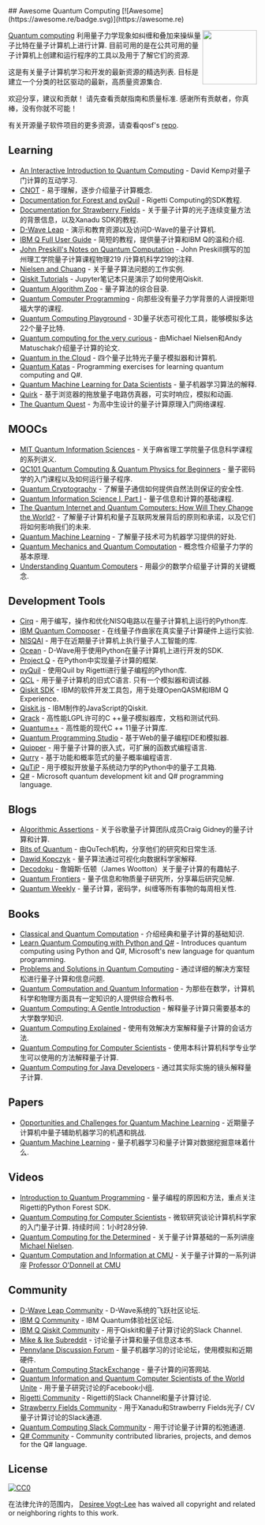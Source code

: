 <div class="github-widget" data-repo="desireevl/awesome-quantum-computing"></div>
<script async src="https://pagead2.googlesyndication.com/pagead/js/adsbygoogle.js"></script><ins class="adsbygoogle" style="display:block" data-ad-client="ca-pub-6890694312814945" data-ad-slot="5473692530" data-ad-format="auto"  data-full-width-responsive="true"></ins><script>(adsbygoogle = window.adsbygoogle || []).push({});</script>
## Awesome Quantum Computing [![Awesome](https://awesome.re/badge.svg)](https://awesome.re)

[<img src="https://raw.githubusercontent.com/desireevl/awesome-quantum-computing/master/logo.png" align="right" width="110">](https://en.wikipedia.org/wiki/Quantum_computing)

[Quantum computing](https://en.wikipedia.org/wiki/Quantum_computing)  利用量子力学现象如纠缠和叠加来操纵量子比特在量子计算机上进行计算.  目前可用的是在公共可用的量子计算机上创建和运行程序的工具以及用于了解它们的资源. 

 这是有关量子计算机学习和开发的最新资源的精选列表.  目标是建立一个分类的社区驱动的最新，高质量资源集合. 

 欢迎分享，建议和贡献！  请先查看贡献指南和质量标准.  感谢所有贡献者，你真棒，没有你就不可能！



有关开源量子软件项目的更多资源，请查看qosf&#39;s [repo](https://github.com/qosf/os_quantum_software).

## Learning

- [An Interactive Introduction to Quantum Computing](https://davidbkemp.github.io/QuantumComputingArticle/) -  David Kemp对量子门计算的互动学习.
- [CNOT](https://cnot.io/) - 易于理解，逐步介绍量子计算概念.
- [Documentation for Forest and pyQuil](http://pyquil.readthedocs.io/en/latest/) -  Rigetti Computing的SDK教程.
- [Documentation for Strawberry Fields](https://strawberryfields.readthedocs.io/en/latest/) - 关于量子计算的光子连续变量方法的背景信息，以及Xanadu SDK的教程.
- [D-Wave Leap](https://www.dwavesys.com/take-leap) - 演示和教育资源以及访问D-Wave的量子计算机.
- [IBM Q Full User Guide](https://quantumexperience.ng.bluemix.net/qx/tutorial?sectionId=full-user-guide&page=introduction) - 简短的教程，提供量子计算和IBM Q的温和介绍.
- [John Preskill's Notes on Quantum Computation](http://www.theory.caltech.edu/~preskill/ph219/index.html#lecture) -  John Preskill撰写的加州理工学院量子计算课程物理219 /计算机科学219的注释.
- [Nielsen and Chuang](https://workedproblems.wordpress.com/category/nielsenchuang/) - 关于量子算法问题的工作实例.
- [Qiskit Tutorials](https://github.com/Qiskit/qiskit-tutorial) -  Jupyter笔记本只是演示了如何使用Qiskit.
- [Quantum Algorithm Zoo](http://math.nist.gov/quantum/zoo/) - 量子算法的综合目录. 
- [Quantum Computer Programming](https://cs269q.stanford.edu/syllabus.html?fbclid=IwAR09_JNstMi4WVU4oMHDpWR6xWaSISlrYPjWTUTnhcRdEQhzpoOTRgQN8LI) - 向那些没有量子力学背景的人讲授斯坦福大学的课程.
- [Quantum Computing Playground](http://www.quantumplayground.net/#/home) -  3D量子状态可视化工具，能够模拟多达22个量子比特.
- [Quantum computing for the very curious](https://quantum.country/qcvc) - 由Michael Nielsen和Andy Matuschak介绍量子计算的论文.
- [Quantum in the Cloud](http://cnotmz.appspot.com/#) - 四个量子比特光子量子模拟器和计算机.
- [Quantum Katas](https://github.com/Microsoft/QuantumKatas/) - Programming exercises for learning quantum computing and Q#.
- [Quantum Machine Learning for Data Scientists](https://arxiv.org/pdf/1804.10068.pdf) - 量子机器学习算法的解释.
- [Quirk](http://algassert.com/quirk) - 基于浏览器的拖放量子电路仿真器，可实时响应，模拟和动画.
- [The Quantum Quest](https://www.quantum-quest.nl/) - 为高中生设计的量子计算原理入门网络课程. 

## MOOCs

- [MIT Quantum Information Sciences](https://ocw.mit.edu/courses/media-arts-and-sciences/mas-865j-quantum-information-science-spring-2006/lecture-notes/) - 关于麻省理工学院量子信息科学课程的系列讲义.
- [QC101 Quantum Computing & Quantum Physics for Beginners](https://www.udemy.com/qc101-introduction-to-quantum-computing-quantum-physics-for-beginners/) - 量子密码学的入门课程以及如何运行量子程序.
- [Quantum Cryptography](https://www.edx.org/course/quantum-cryptography-caltechx-delftx-qucryptox-0) - 了解量子通信如何提供自然法则保证的安全性.
- [Quantum Information Science I, Part I](https://www.edx.org/course/quantum-information-science-i) - 量子信息和计算的基础课程.
- [The Quantum Internet and Quantum Computers: How Will They Change the World?](https://www.edx.org/course/quantum-internet-quantum-computers-how-delftx-qtm1x) - 了解量子计算机和量子互联网发展背后的原则和承诺，以及它们将如何影响我们的未来.
- [Quantum Machine Learning](https://www.edx.org/course/quantum-machine-learning) - 了解量子技术可为机器学习提供的好处.
- [Quantum Mechanics and Quantum Computation](https://www.edx.org/course/quantum-mechanics-quantum-computation-uc-berkeleyx-cs-191x) - 概念性介绍量子力学的基本原理.
- [Understanding Quantum Computers](https://www.futurelearn.com/courses/intro-to-quantum-computing) - 用最少的数学介绍量子计算的关键概念.

## Development Tools

- [Cirq](https://github.com/quantumlib/Cirq) - 用于编写，操作和优化NISQ电路以在量子计算机上运行的Python库.
- [IBM Quantum Composer](https://quantumexperience.ng.bluemix.net/qx/editor) - 在线量子作曲家在真实量子计算硬件上运行实验.
- [NISQAI](https://github.com/quantumai-lib/nisqai) - 用于在近期量子计算机上执行量子人工智能的库.
- [Ocean](https://docs.ocean.dwavesys.com/en/latest/overview/install.html) -  D-Wave用于使用Python在量子计算机上进行开发的SDK.
- [Project Q](http://projectq.ch/) - 在Python中实现量子计算的框架.
- [pyQuil](https://github.com/rigetticomputing/pyquil) - 使用Quil by Rigetti进行量子编程的Python库.
- [QCL](http://tph.tuwien.ac.at/~oemer/qcl.html)   - 用于量子计算机的旧式C语言.  只有一个模拟器和调试器.
- [Qiskit SDK](https://github.com/Qiskit/qiskit-sdk-py) -  IBM的软件开发工具包，用于处理OpenQASM和IBM Q Experience.
- [Qiskit.js](https://github.com/QISKit/qiskit-js) -  IBM制作的JavaScript的Qiskit.
- [Qrack](https://vm6502q.readthedocs.io) - 高性能LGPL许可的C ++量子模拟器库，文档和测试代码.
- [Quantum++](https://github.com/vsoftco/qpp) - 高性能的现代C ++ 11量子计算库.
- [Quantum Programming Studio](https://quantum-circuit.com/) - 基于Web的量子编程IDE和模拟器.
- [Quipper](https://www.mathstat.dal.ca/~selinger/quipper/) - 用于量子计算的嵌入式，可扩展的函数式编程语言.
- [Qurry](https://github.com/LSaldyt/Qurry) - 基于功能和概率范式的量子概率编程语言.
- [QuTiP](http://qutip.org/docs/latest/index.html) - 用于模拟开放量子系统动力学的Python中的量子工具箱.
- [Q#](https://docs.microsoft.com/en-gb/quantum/?view=qsharp-preview) - Microsoft quantum development kit and Q# programming language.

## Blogs

- [Algorithmic Assertions](http://algassert.com/) - 关于谷歌量子计算团队成员Craig Gidney的量子计算和计算.
- [Bits of Quantum](http://blog.qutech.nl/) - 由QuTech机构，分享他们的研究和日常生活.
- [Dawid Kopczyk](http://dkopczyk.quantee.co.uk/category/quantum_computing/) - 量子算法通过可视化向数据科学家解释.
- [Decodoku](https://medium.com/@decodoku) - 詹姆斯·伍顿（James Wootton）关于量子计算的有趣帖子.
- [Quantum Frontiers](https://quantumfrontiers.com/) - 量子信息和物质量子研究所，分享幕后研究见解.
- [Quantum Weekly](https://quantumweekly.com/) - 量子计算，密码学，纠缠等所有事物的每周相关性.

## Books

- [Classical and Quantum Computation](https://books.google.com.au/books/about/Classical_and_Quantum_Computation.html?id=TrMposZZ0MQC&redir_esc=y) - 介绍经典和量子计算的基础知识.
- [Learn Quantum Computing with Python and Q#](https://www.manning.com/books/learn-quantum-computing-with-python-and-q-sharp) - Introduces quantum computing using Python and Q#, Microsoft's new language for quantum programming.
- [Problems and Solutions in Quantum Computing](https://www.worldscientific.com/worldscibooks/10.1142/6077#) - 通过详细的解决方案轻松进行量子计算和信息问题.
- [Quantum Computation and Quantum Information](http://mmrc.amss.cas.cn/tlb/201702/W020170224608149940643.pdf) - 为那些在数学，计算机科学和物理方面具有一定知识的人提供综合教科书.
- [Quantum Computing: A Gentle Introduction](http://mmrc.amss.cas.cn/tlb/201702/W020170224608150244118.pdf) - 解释量子计算只需要基本的大学数学知识.
- [Quantum Computing Explained](https://www.amazon.com/Quantum-Computing-Explained-David-McMahon/dp/0470096993) - 使用有效解决方案解释量子计算的会话方法.
- [Quantum Computing for Computer Scientists](https://www.amazon.com/Quantum-Computing-Computer-Scientists-Yanofsky/dp/0521879965) - 使用本科计算机科学专业学生可以使用的方法解释量子计算.
- [Quantum Computing for Java Developers](https://www.manning.com/books/quantum-computing-for-java-developers) - 通过其实际实施的镜头解释量子计算.

## Papers

- [Opportunities and Challenges for Quantum Machine Learning](https://arxiv.org/abs/1708.09757) - 近期量子计算机中量子辅助机器学习的机遇和挑战.
- [Quantum Machine Learning](https://www.researchgate.net/publication/264825604_Quantum_Machine_Learning_What_Quantum_Computing_Means_to_Data_Mining) - 量子机器学习和量子计算对数据挖掘意味着什么.

## Videos

- [Introduction to Quantum Programming](https://skillsmatter.com/skillscasts/11929-programming-the-world-s-first-quantum-computers-using-forest) - 量子编程的原因和方法，重点关注Rigetti的Python Forest SDK.
- [Quantum Computing for Computer Scientists](https://www.youtube.com/watch?v=F_Riqjdh2oM)   - 微软研究谈论计算机科学家的入门量子计算.  持续时间：1小时28分钟.
- [Quantum Computing for the Determined](https://www.youtube.com/playlist?list=PL1826E60FD05B44E4) - 关于量子计算基础的一系列讲座 [Michael Nielsen](http://michaelnielsen.org/).
- [Quantum Computation and Information at CMU](https://www.youtube.com/playlist?list=PLm3J0oaFux3YL5qLskC6xQ24JpMwOAeJz) - 关于量子计算的一系列讲座 [Professor O'Donnell at CMU](https://www.cs.cmu.edu/~odonnell/quantum18/)

## Community

- [D-Wave Leap Community](https://support.dwavesys.com/hc/en-us/community/topics) -  D-Wave系统的飞跃社区论坛. 
- [IBM Q Community](https://quantumexperience.ng.bluemix.net/qx/community) -  IBM Quantum体验社区论坛.
- [IBM Q Qiskit Community](https://qiskit.slack.com/) - 用于Qiskit和量子计算讨论的Slack Channel.
- [Mike & Ike Subreddit](https://www.reddit.com/r/MikeAndIke/) - 讨论量子计算和量子信息这本书. 
- [Pennylane Discussion Forum](https://discuss.pennylane.ai/) - 量子机器学习的讨论论坛，使用模拟和近期硬件.
- [Quantum Computing StackExchange](http://quantumcomputing.stackexchange.com/) - 量子计算的问答网站.
- [Quantum Information and Quantum Computer Scientists of the World Unite](https://www.facebook.com/groups/qinfo.scientists.unite/) - 用于量子研究讨论的Facebook小组. 
- [Rigetti Community](https://join.slack.com/t/rigetti-forest/shared_invite/enQtNTUyNTE1ODg3MzE2LWExZWU5OTE4YTJhMmE2NGNjMThjOTM1MjlkYTA5ZmUxNTJlOTVmMWE0YjA3Y2M2YmQzNTZhNTBlMTYyODRjMzA) -  Rigetti的Slack Channel和量子计算讨论.
- [Strawberry Fields Community](https://u.strawberryfields.ai/slack) - 用于Xanadu和Strawberry Fields光子/ CV量子计算讨论的Slack通道.
- [Quantum Computing Slack Community](https://quantum-computing.herokuapp.com/) - 用于讨论量子计算的松弛通道.
- [Q# Community](https://qsharp.community) - Community contributed libraries, projects, and demos for the Q# language.

## License
[![CC0](http://mirrors.creativecommons.org/presskit/buttons/88x31/svg/cc-zero.svg)](https://creativecommons.org/publicdomain/zero/1.0/)

在法律允许的范围内， [Desiree Vogt-Lee](https://github.com/desireevl) has waived all copyright and related or neighboring rights to this work.
